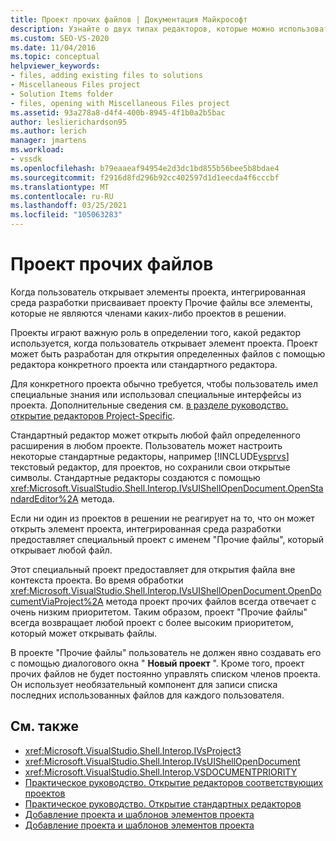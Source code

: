 ```yaml
---
title: Проект прочих файлов | Документация Майкрософт
description: Узнайте о двух типах редакторов, которые можно использовать для открытия файлов в проекте Visual Studio, и роли проекта в определении используемого редактора.
ms.custom: SEO-VS-2020
ms.date: 11/04/2016
ms.topic: conceptual
helpviewer_keywords:
- files, adding existing files to solutions
- Miscellaneous Files project
- Solution Items folder
- files, opening with Miscellaneous Files project
ms.assetid: 93a278a8-d4f4-400b-8945-4f1b0a2b5bac
author: leslierichardson95
ms.author: lerich
manager: jmartens
ms.workload:
- vssdk
ms.openlocfilehash: b79eaaeaf94954e2d3dc1bd855b56bee5b8bdae4
ms.sourcegitcommit: f2916d8fd296b92cc402597d1d1eecda4f6cccbf
ms.translationtype: MT
ms.contentlocale: ru-RU
ms.lasthandoff: 03/25/2021
ms.locfileid: "105063283"
---
```

# <a name="miscellaneous-files-project"></a>Проект прочих файлов
Когда пользователь открывает элементы проекта, интегрированная среда разработки присваивает проекту Прочие файлы все элементы, которые не являются членами каких-либо проектов в решении.

 Проекты играют важную роль в определении того, какой редактор используется, когда пользователь открывает элемент проекта. Проект может быть разработан для открытия определенных файлов с помощью редактора конкретного проекта или стандартного редактора.

 Для конкретного проекта обычно требуется, чтобы пользователь имел специальные знания или использовал специальные интерфейсы из проекта. Дополнительные сведения см. [в разделе руководство. открытие редакторов Project-Specific](../../extensibility/how-to-open-project-specific-editors.md).

 Стандартный редактор может открыть любой файл определенного расширения в любом проекте. Пользователь может настроить некоторые стандартные редакторы, например [!INCLUDE[vsprvs](../../code-quality/includes/vsprvs_md.md)] текстовый редактор, для проектов, но сохранили свои открытые символы. Стандартные редакторы создаются с помощью <xref:Microsoft.VisualStudio.Shell.Interop.IVsUIShellOpenDocument.OpenStandardEditor%2A> метода.

 Если ни один из проектов в решении не реагирует на то, что он может открыть элемент проекта, интегрированная среда разработки предоставляет специальный проект с именем "Прочие файлы", который открывает любой файл.

 Этот специальный проект предоставляет для открытия файла вне контекста проекта. Во время обработки <xref:Microsoft.VisualStudio.Shell.Interop.IVsUIShellOpenDocument.OpenDocumentViaProject%2A> метода проект прочих файлов всегда отвечает с очень низким приоритетом. Таким образом, проект "Прочие файлы" всегда возвращает любой проект с более высоким приоритетом, который может открывать файлы.

 В проекте "Прочие файлы" пользователь не должен явно создавать его с помощью диалогового окна " **Новый проект** ". Кроме того, проект прочих файлов не будет постоянно управлять списком членов проекта. Он использует необязательный компонент для записи списка последних использованных файлов для каждого пользователя.

## <a name="see-also"></a>См. также
- <xref:Microsoft.VisualStudio.Shell.Interop.IVsProject3>
- <xref:Microsoft.VisualStudio.Shell.Interop.IVsUIShellOpenDocument>
- <xref:Microsoft.VisualStudio.Shell.Interop.VSDOCUMENTPRIORITY>
- [Практическое руководство. Открытие редакторов соответствующих проектов](../../extensibility/how-to-open-project-specific-editors.md)
- [Практическое руководство. Открытие стандартных редакторов](../../extensibility/how-to-open-standard-editors.md)
- [Добавление проекта и шаблонов элементов проекта](../../extensibility/internals/adding-project-and-project-item-templates.md)
- [Добавление проекта и шаблонов элементов проекта](../../extensibility/internals/adding-project-and-project-item-templates.md)
